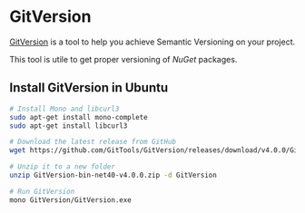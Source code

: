 # GitVersion 

[GitVersion](https://gitversion.readthedocs.io/en/latest/) is a tool to help you achieve Semantic Versioning on your project.

This tool is utile to get proper versioning of *NuGet* packages. 

## Install GitVersion in Ubuntu

```sh
# Install Mono and libcurl3
sudo apt-get install mono-complete 
sudo apt-get install libcurl3 

# Download the latest release from GitHub
wget https://github.com/GitTools/GitVersion/releases/download/v4.0.0/GitVersion-bin-net40-v4.0.0.zip

# Unzip it to a new folder
unzip GitVersion-bin-net40-v4.0.0.zip -d GitVersion

# Run GitVersion 
mono GitVersion/GitVersion.exe
```


